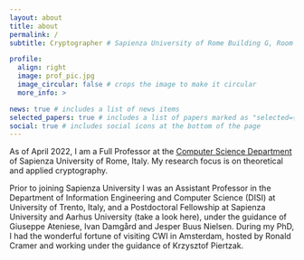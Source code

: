 ```yaml
---
layout: about
title: about
permalink: /
subtitle: Cryptographer # Sapienza University of Rome Building G, Room G29 Viale Regina Elena 295 00161 Rome, Italy

profile:
  align: right
  image: prof_pic.jpg
  image_circular: false # crops the image to make it circular
  more_info: >

news: true # includes a list of news items
selected_papers: true # includes a list of papers marked as "selected={true}"
social: true # includes social icons at the bottom of the page
---
```


As of April 2022, I am a Full Professor at the <a href='[cs]'>Computer Science Department</a> of Sapienza University of Rome, Italy. My research focus is on theoretical and applied cryptography.

Prior to joining Sapienza University I was an Assistant Professor in the Department of Information Engineering and Computer Science (DISI) at University of Trento, Italy, and a Postdoctoral Fellowship at Sapienza University and Aarhus University (take a look here), under the guidance of Giuseppe Ateniese, Ivan Damgård and Jesper Buus Nielsen. During my PhD, I had the wonderful fortune of visiting CWI in Amsterdam, hosted by Ronald Cramer and working under the guidance of Krzysztof Piertzak.


[cs]: ttps://www.di.uniroma1.it/en/department